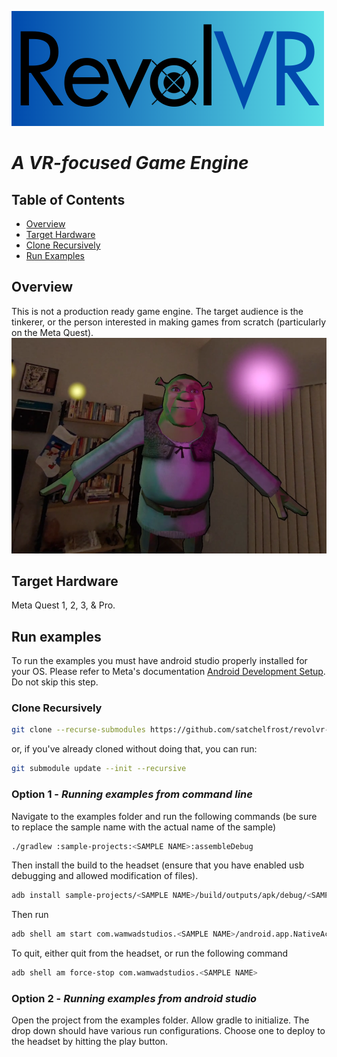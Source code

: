 ![](pics/logo.png)
# *A VR-focused Game Engine*

## Table of Contents
* [Overview](#overview)
* [Target Hardware](#target-hardware)
* [Clone Recursively](#clone-recursively)
* [Run Examples](#run-examples)

## Overview
This is not a production ready game engine. The target audience is the tinkerer, or the person interested in making games from scratch (particularly on the Meta Quest).
![](pics/passthrough.png)

## Target Hardware
Meta Quest 1, 2, 3, & Pro.

## Run examples

To run the examples you must have android studio properly installed for your OS. Please refer to Meta's documentation [Android Development Setup](https://developer.oculus.com/documentation/native/android/mobile-studio-setup-android/). Do not skip this step.

### Clone Recursively

```bash
git clone --recurse-submodules https://github.com/satchelfrost/revolvr-sample-project.git
```

or, if you've already cloned without doing that, you can run:

```bash
git submodule update --init --recursive
```

### Option 1 - *Running examples from command line*

Navigate to the examples folder and run the following commands (be sure to replace the sample name with the actual name of the sample)

```bash
./gradlew :sample-projects:<SAMPLE NAME>:assembleDebug
```

Then install the build to the headset (ensure that you have enabled usb debugging and allowed modification of files).

```bash
adb install sample-projects/<SAMPLE NAME>/build/outputs/apk/debug/<SAMPLE NAME>-debug.apk
```

Then run

```bash
adb shell am start com.wamwadstudios.<SAMPLE NAME>/android.app.NativeActivity
```

To quit, either quit from the headset, or run the following command

```bash
adb shell am force-stop com.wamwadstudios.<SAMPLE NAME>
```

### Option 2 - *Running examples from android studio*

Open the project from the examples folder. Allow gradle to initialize. The drop down should have various run configurations. Choose one to deploy to the headset by hitting the play button.
